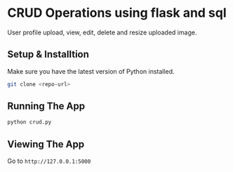 # CRUD Operations using flask and sql
User profile upload, view, edit, delete and resize uploaded image.
## Setup & Installtion

Make sure you have the latest version of Python installed.
```bash
git clone <repo-url>
```
## Running The App

```bash
python crud.py
```
## Viewing The App

Go to `http://127.0.0.1:5000`
